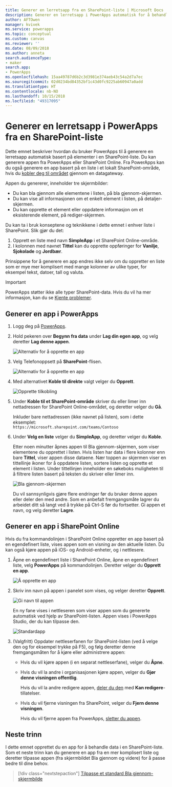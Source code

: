 ```yaml
---
title: Generer en lerretsapp fra en SharePoint-liste | Microsoft Docs
description: Generer en lerretsapp i PowerApps automatisk for å behandle data i en SharePoint-liste
author: AFTOwen
manager: kvivek
ms.service: powerapps
ms.topic: conceptual
ms.custom: canvas
ms.reviewer: ''
ms.date: 08/09/2018
ms.author: anneta
search.audienceType:
- maker
search.app:
- PowerApps
ms.openlocfilehash: 15aa49787d6b2c3d3981e374aeb43c54a2d7a7ec
ms.sourcegitcommit: 02d0234bd84352bf1c43d0fc9225ab60947a0add
ms.translationtype: HT
ms.contentlocale: nb-NO
ms.lasthandoff: 10/15/2018
ms.locfileid: "49317095"
---
```

# <a name="generate-a-canvas-app-in-powerapps-from-a-sharepoint-list"></a>Generer en lerretsapp i PowerApps fra en SharePoint-liste

Dette emnet beskriver hvordan du bruker PowerApps til å generere en lerretsapp automatisk basert på elementer i en SharePoint-liste. Du kan generere appen fra PowerApps eller SharePoint Online. Fra PowerApps kan du også generere en app basert på en liste i et lokalt SharePoint-område, hvis du [kobler deg til området](connect-to-sharepoint.md) gjennom en datagateway.

Appen du genererer, inneholder tre skjermbilder:

- Du kan bla gjennom alle elementene i listen, på bla gjennom-skjermen.
- Du kan vise all informasjonen om et enkelt element i listen, på detaljer-skjermen.
- Du kan opprette et element eller oppdatere informasjon om et eksisterende element, på rediger-skjermen.

Du kan ta i bruk konseptene og teknikkene i dette emnet i enhver liste i SharePoint. Slik gjør du det:

1. Opprett en liste med navn **SimpleApp** i et SharePoint Online-område.
2. I kolonnen med navnet **Tittel** kan du opprette oppføringer for **Vanilje**, **Sjokolade** og **Jordbær**.

Prinsippene for å generere en app endres ikke selv om du oppretter en liste som er mye mer komplisert med mange kolonner av ulike typer, for eksempel tekst, datoer, tall og valuta.

> [!IMPORTANT]
> PowerApps støtter ikke alle typer SharePoint-data. Hvis du vil ha mer informasjon, kan du se [Kjente problemer](connections/connection-sharepoint-online.md#known-issues).

## <a name="generate-an-app-from-within-powerapps"></a>Generer en app i PowerApps

1. Logg deg på [PowerApps](https://web.powerapps.com?utm_source=padocs&utm_medium=linkinadoc&utm_campaign=referralsfromdoc).

1. Hold pekeren over **Begynn fra data** under **Lag din egen app**, og velg deretter **Lag denne appen**.

    ![Alternativ for å opprette en app](./media/app-from-sharepoint/start-from-data.png)

1. Velg Telefonoppsett på **SharePoint**-flisen.

    ![Alternativ for å opprette en app](./media/app-from-sharepoint/sharepoint-tile.png)

1. Med alternativet **Koble til direkte** valgt velger du **Opprett**.

    ![Opprette tilkobling](./media/app-from-sharepoint/create-connection.png)

1. Under **Koble til et SharePoint-område** skriver du eller limer inn nettadressen for SharePoint Online-området, og deretter velger du **Gå**.

    Inkluder bare nettadressen (ikke navnet på listen), som i dette eksemplet:<br>`https://microsoft.sharepoint.com/teams/Contoso`

1. Under **Velg en liste** velger du **SimpleApp**, og deretter velger du **Koble**.

    Etter noen minutter åpnes appen til Bla gjennom-skjermen, som viser elementene du opprettet i listen. Hvis listen har data i flere kolonner enn bare **Tittel**, viser appen disse dataene. Nær toppen av skjermen viser en tittellinje ikoner for å oppdatere listen, sortere listen og opprette et element i listen. Under tittellinjen inneholder en søkeboks muligheten til å filtrere listen basert på teksten du skriver eller limer inn. 

    ![Bla gjennom-skjermen](./media/app-from-sharepoint/browse-screen.png)

    Du vil sannsynligvis gjøre flere endringer før du bruker denne appen eller deler den med andre. Som en anbefalt fremgangsmåte lagrer du arbeidet ditt så langt ved å trykke på Ctrl-S før du fortsetter. Gi appen et navn, og velg deretter **Lagre**.

## <a name="generate-an-app-from-within-sharepoint-online"></a>Generer en app i SharePoint Online

Hvis du fra kommandolinjen i SharePoint Online oppretter en app basert på en egendefinert liste, vises appen som en visning av den aktuelle listen. Du kan også kjøre appen på iOS- og Android-enheter, og i nettlesere.

1. Åpne en egendefinert liste i SharePoint Online, åpne en egendefinert liste, velg **PowerApps** på kommandolinjen. Deretter velger du **Opprett en app**.

    ![Å opprette en app](./media/app-from-sharepoint/generate-new-app.png)

2. Skriv inn navn på appen i panelet som vises, og velger deretter **Opprett**.

    ![Gi navn til appen](./media/app-from-sharepoint/app-name.png)

    En ny fane vises i nettleseren som viser appen som du genererte automatisk ved hjelp av SharePoint-listen. Appen vises i PowerApps Studio, der du kan tilpasse den.

    ![Standardapp](./media/app-from-sharepoint/default-app.png)

3. (Valgfritt) Oppdater nettleserfanen for SharePoint-listen (ved å velge den og for eksempel trykke på F5), og følg deretter denne fremgangsmåten for å kjøre eller administrere appen:

    - Hvis du vil kjøre appen (i en separat nettleserfane), velger du **Åpne**.
    - Hvis du vil la andre i organisasjonen kjøre appen, velger du **Gjør denne visningen offentlig**.

        Hvis du vil la andre redigere appen, [deler du den](share-app.md) med **Kan redigere**-tillatelser.

    - Hvis du vil fjerne visningen fra SharePoint, velger du **Fjern denne visningen**.

        Hvis du vil fjerne appen fra PowerApps, [sletter du appen](delete-app.md).

## <a name="next-steps"></a>Neste trinn
I dette emnet opprettet du en app for å behandle data i en SharePoint-liste. Som et neste trinn kan du generere en app fra en mer komplisert liste og deretter tilpasse appen (fra skjermbildet Bla gjennom og videre) for å passe bedre til dine behov.

> [!div class="nextstepaction"]
> [Tilpasse et standard Bla gjennom-skjermbilde](customize-layout-sharepoint.md)
